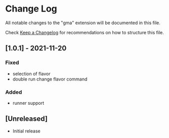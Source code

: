 # Change Log

All notable changes to the "gma" extension will be documented in this file.

Check [Keep a Changelog](http://keepachangelog.com/) for recommendations on how to structure this file.

## [1.0.1] - 2021-11-20
### Fixed
- selection of flavor
- double run change flavor command

### Added
- runner support

## [Unreleased]

- Initial release